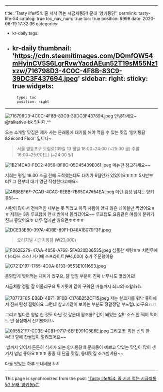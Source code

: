 
---
title: 'Tasty life#54. 줄 서서 먹는 시금치통닭! 문래 ‘양키통닭’'
permlink: tasty-life-54
catalog: true
toc_nav_num: true
toc: true
position: 9999
date: 2020-06-19 17:32:36
categories:
- kr-daily
tags:
- kr-daily
thumbnail: 'https://cdn.steemitimages.com/DQmfQW54mHyinCV5S6LgrRvwYacdAEun52T19sM55Nz1xzw/716798D3-4C0C-4F8B-83C9-39DC3F437694.jpeg'
sidebar:
    right:
        sticky: true
widgets:
    -
        type: toc
        position: right
---


![716798D3-4C0C-4F8B-83C9-39DC3F437694.jpeg](https://cdn.steemitimages.com/DQmfQW54mHyinCV5S6LgrRvwYacdAEun52T19sM55Nz1xzw/716798D3-4C0C-4F8B-83C9-39DC3F437694.jpeg)
안녕하세요~ @talkative-bk 입니다.^^

오늘 소개할 맛집은 
제가 사는 문래동에 대기를 해야 먹을 수 있는 맛집
‘양키통닭&Second Floor’ 입니다~

> 서울 영등포구 도림로139길 13
평일 18:00~24:00 (~25:00 금)
주말 16;00~25:00(토) (~24:00 일)


![1B214CA0-FEC2-4056-BF8C-05D45439E061.jpeg](https://cdn.steemitimages.com/DQmNidQ6kfZZVvNscuVk8CjvUUBZR4UFW3fubCSznXcG5wa/1B214CA0-FEC2-4056-BF8C-05D45439E061.jpeg)
메뉴판 참고하세요~~

저희는 평일 18:00 조금 전에 도착했는데도
대기가 6팀인가 있었어요ㅎㅎㅎ
5시반부터? 그 전부터 대기 명단 작성한다고해요~


![46B8EF6F-7CAD-4CAC-8EBB-7B65CA7A54EA.jpeg](https://cdn.steemitimages.com/DQmNWqdpgYVBtSrgXswEYvMKYUgAfrvbtbmhwptMGRAQWqL/46B8EF6F-7CAD-4CAC-8EBB-7B65CA7A54EA.jpeg)
이런 갬성 넘치는 양키통닭~~

​사람이 많아서 전체적인 내부는 못 찍었고
아직 사람이 앉지 않은 테이블만 찍었어요ㅎㅎ
​저희는 3층 루프탑에 안내 받아서 올라갔어요~~
루프탑도 요즘같은 여름에 분위기 진짜 좋았어요ㅎ
너무 덥지만 않으면ㅎㅎㅎㅎ


![DCE33E80-397A-4DBE-89F1-D48A1B079F3F.jpeg](https://cdn.steemitimages.com/DQmfQW54mHyinCV5S6LgrRvwYacdAEun52T19sM55Nz1xzw/DCE33E80-397A-4DBE-89F1-D48A1B079F3F.jpeg)
> 오리지널 시금치통닭 (₩23,000)


![F062E279-47AA-4056-A768-5FAB20D36535.jpeg](https://cdn.steemitimages.com/DQmeTygF4k4FcCF2rYu342SrmB1ZE1FGUvKoBPdcbJBo2Wt/F062E279-47AA-4056-A768-5FAB20D36535.jpeg)
심플한 세팅ㅎㅎ 치킨무에 머스타드 소스!
거기에 스프라이트(₩4,000) 추가 주문했어용


![C721D197-1765-4C0A-8133-9553E1011693.jpeg](https://cdn.steemitimages.com/DQmTKD2TbESgYBdHgXyTXZHfpKG2YWJcmGQWUPJKBo9r15N/C721D197-1765-4C0A-8133-9553E1011693.jpeg)

통닭답게 찢어먹는 재미가 있구요,
닭 껍질 부분이 진짜 너무나도 맛있어요!

시금치랑 정말 잘 어울리구요 
튀기듯이 같이 구워진 마늘까지 최고의 조합👍👍

![78773F85-EB8D-4B71-9F0B-C176B252CF15.jpeg](https://cdn.steemitimages.com/DQmRCePaDvh9ncmY8dCLMuUk7FBsAsrNQYLEHnR9mYVp3Sv/78773F85-EB8D-4B71-9F0B-C176B252CF15.jpeg)
저는 살코기를 워낙 좋아해서 진짜 탄성 질렀어요
그런데 살코기같이 보이는 부분도
정말정말 부드럽더라구요ㅠㅠ 

​그리고 별다른 양념 한 것도 아닌 것 같은데
짭조롬? 간이 돼있는 살!!!
소스 안 찍어 먹어도 안 심심해서 신기했어요~


![095521F7-CD3E-4CB1-9717-8EFE991C6E6E.jpeg](https://cdn.steemitimages.com/DQmV6riu3G7PCbyjBBrCqMmPuFj238rGTpCLmz3LawvsQM1/095521F7-CD3E-4CB1-9717-8EFE991C6E6E.jpeg)
그리고!!!! 히든 신의 한수!!!! 
밑에 찹쌀밥이 깔려있어요~~ 

​
밥까지 있어서 든든히 식사가 되는 양키통닭!!!
문래동이 예쁘고 맛있는 맛집이 많이 생겨서
넘넘 좋아요ㅎㅎㅎ 
종종 제 단골 맛집, 동네맛집 소개할게용~~

다들 맛있는 하루 보내세용ㅎㅎ

- - -

This page is synchronized from the post: ['Tasty life#54. 줄 서서 먹는 시금치통닭! 문래 ‘양키통닭’'](https://steemit.com/@talkative-bk/tasty-life-54)

